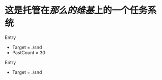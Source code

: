 # 这是托管在*那么的维基*上的一个任务系统
<!-- TaskManager -->

Entry
- Target = ./snd
- PastCount = 30

Entry
- Target = ./snd

<!-- End of TaskManager -->

